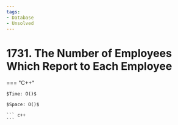 ```yaml
---
tags:
- Database
- Unsolved
---
```



# 1731. The Number of Employees Which Report to Each Employee

=== "C++"

    $Time: O()$

    $Space: O()$

    ``` c++
    ```